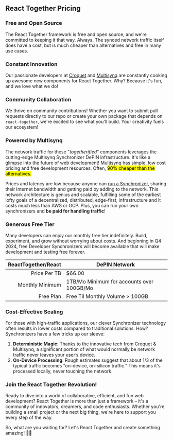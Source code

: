 ## React Together Pricing

### Free and Open Source

The React Together framework is free and open source, and we're committed to keeping it that way. Always. The synced network traffic itself does have a cost, but is much cheaper than alternatives and free in many use cases.

### Constant Innovation

Our passionate developers at [Croquet](https://croquet.io) and [Multisynq](https://multisynq.io) are constantly cooking up awesome new components for React Together. Why? Because it's fun, and we love what we do!

### Community Collaboration

We thrive on community contributions! Whether you want to submit pull requests directly to our repo or create your own package that depends on `react-together`, we're excited to see what you'll build. Your creativity fuels our ecosystem!

### Powered by Multisynq

The network traffic for these "*togetherified*" components leverages the cutting-edge Multisynq Synchronizer DePIN infrastructure. It's like a glimpse into the future of web development! Multisynq has simple, low cost pricing and free development resources. Often, <mark> 90% cheaper than the alternatives. </mark>

Prices and latency are low because anyone can [run a Synchronizer](https://multisynq.io), sharing their Internet bandwidth and getting paid by adding to the network. This network architecture is genius and scalable, fulfilling some of the earliest lofty goals of a decentralized, distributed, edge-first, infrastructure and it costs much less than AWS or GCP. Plus, you can run your own synchronizers and **be paid for handling traffic**! 


### Generous Free Tier

Many developers can enjoy our monthly free tier indefinitely. Build, experiment, and grow without worrying about costs. And beginning in Q4 2024, free Developer Synchronizers will become available that will make development and testing free forever.

<!-- https://www.tablesgenerator.com/markdown_tables  -->
| ReactTogether/React | DePIN Network                             |
|--------------------:|-------------------------------------------|
|        Price Per TB | $66.00                                    |
|     Monthly Minimum | 1TB/Mo Minimum for accounts over 100GB/Mo |
|           Free Plan | Free Til Monthly Volume > 100GB           |


### Cost-Effective Scaling

For those with high-traffic applications, our clever Synchronizer technology often results in lower costs compared to traditional solutions. How? Synchronizers have a few tricks up our sleeve:

1.  **Deterministic Magic**: Thanks to the innovative tech from Croquet & Multisynq, a significant portion of what would normally be network traffic never leaves your user’s device.
2.  **On-Device Processing**: Rough estimates suggest that about 1/3 of the typical traffic becomes "on-device, on-silicon traffic." This means it's processed locally, never touching the network.


### Join the React Together Revolution!

Ready to dive into a world of collaborative, efficient, and fun web development? React Together is more than just a framework – it's a community of innovators, dreamers, and code enthusiasts. Whether you're building a small project or the next big thing, we're here to support you every step of the way.

So, what are you waiting for? Let's React Together and create something amazing! 🚀✨
